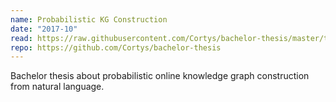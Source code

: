 ```yaml
---
name: Probabilistic KG Construction
date: "2017-10"
read: https://raw.githubusercontent.com/Cortys/bachelor-thesis/master/thesis/build/main.pdf
repo: https://github.com/Cortys/bachelor-thesis
---
```

Bachelor thesis about probabilistic online knowledge graph construction from natural language.

